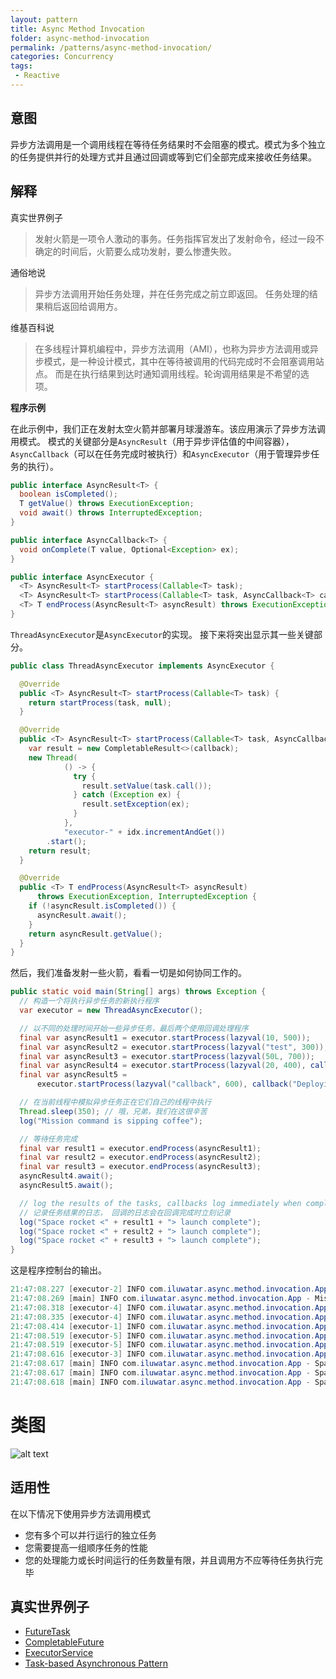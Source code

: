 ```yaml
---
layout: pattern
title: Async Method Invocation
folder: async-method-invocation
permalink: /patterns/async-method-invocation/
categories: Concurrency
tags:
 - Reactive
---
```


## 意图

异步方法调用是一个调用线程在等待任务结果时不会阻塞的模式。模式为多个独立的任务提供并行的处理方式并且通过回调或等到它们全部完成来接收任务结果。

## 解释

真实世界例子

> 发射火箭是一项令人激动的事务。任务指挥官发出了发射命令，经过一段不确定的时间后，火箭要么成功发射，要么惨遭失败。

通俗地说

> 异步方法调用开始任务处理，并在任务完成之前立即返回。 任务处理的结果稍后返回给调用方。

维基百科说

> 在多线程计算机编程中，异步方法调用（AMI），也称为异步方法调用或异步模式，是一种设计模式，其中在等待被调用的代码完成时不会阻塞调用站点。 而是在执行结果到达时通知调用线程。轮询调用结果是不希望的选项。

**程序示例**

在此示例中，我们正在发射太空火箭并部署月球漫游车。该应用演示了异步方法调用模式。 模式的关键部分是`AsyncResult`（用于异步评估值的中间容器），`AsyncCallback`（可以在任务完成时被执行）和`AsyncExecutor`（用于管理异步任务的执行）。

```java
public interface AsyncResult<T> {
  boolean isCompleted();
  T getValue() throws ExecutionException;
  void await() throws InterruptedException;
}
```

```java
public interface AsyncCallback<T> {
  void onComplete(T value, Optional<Exception> ex);
}
```

```java
public interface AsyncExecutor {
  <T> AsyncResult<T> startProcess(Callable<T> task);
  <T> AsyncResult<T> startProcess(Callable<T> task, AsyncCallback<T> callback);
  <T> T endProcess(AsyncResult<T> asyncResult) throws ExecutionException, InterruptedException;
}
```

`ThreadAsyncExecutor`是`AsyncExecutor`的实现。 接下来将突出显示其一些关键部分。

```java
public class ThreadAsyncExecutor implements AsyncExecutor {

  @Override
  public <T> AsyncResult<T> startProcess(Callable<T> task) {
    return startProcess(task, null);
  }

  @Override
  public <T> AsyncResult<T> startProcess(Callable<T> task, AsyncCallback<T> callback) {
    var result = new CompletableResult<>(callback);
    new Thread(
            () -> {
              try {
                result.setValue(task.call());
              } catch (Exception ex) {
                result.setException(ex);
              }
            },
            "executor-" + idx.incrementAndGet())
        .start();
    return result;
  }

  @Override
  public <T> T endProcess(AsyncResult<T> asyncResult)
      throws ExecutionException, InterruptedException {
    if (!asyncResult.isCompleted()) {
      asyncResult.await();
    }
    return asyncResult.getValue();
  }
}
```

然后，我们准备发射一些火箭，看看一切是如何协同工作的。

```java
public static void main(String[] args) throws Exception {
  // 构造一个将执行异步任务的新执行程序
  var executor = new ThreadAsyncExecutor();

  // 以不同的处理时间开始一些异步任务，最后两个使用回调处理程序
  final var asyncResult1 = executor.startProcess(lazyval(10, 500));
  final var asyncResult2 = executor.startProcess(lazyval("test", 300));
  final var asyncResult3 = executor.startProcess(lazyval(50L, 700));
  final var asyncResult4 = executor.startProcess(lazyval(20, 400), callback("Deploying lunar rover"));
  final var asyncResult5 =
      executor.startProcess(lazyval("callback", 600), callback("Deploying lunar rover"));

  // 在当前线程中模拟异步任务正在它们自己的线程中执行
  Thread.sleep(350); // 哦，兄弟，我们在这很辛苦
  log("Mission command is sipping coffee");

  // 等待任务完成
  final var result1 = executor.endProcess(asyncResult1);
  final var result2 = executor.endProcess(asyncResult2);
  final var result3 = executor.endProcess(asyncResult3);
  asyncResult4.await();
  asyncResult5.await();

  // log the results of the tasks, callbacks log immediately when complete
  // 记录任务结果的日志， 回调的日志会在回调完成时立刻记录
  log("Space rocket <" + result1 + "> launch complete");
  log("Space rocket <" + result2 + "> launch complete");
  log("Space rocket <" + result3 + "> launch complete");
}
```

这是程序控制台的输出。

```java
21:47:08.227 [executor-2] INFO com.iluwatar.async.method.invocation.App - Space rocket <test> launched successfully
21:47:08.269 [main] INFO com.iluwatar.async.method.invocation.App - Mission command is sipping coffee
21:47:08.318 [executor-4] INFO com.iluwatar.async.method.invocation.App - Space rocket <20> launched successfully
21:47:08.335 [executor-4] INFO com.iluwatar.async.method.invocation.App - Deploying lunar rover <20>
21:47:08.414 [executor-1] INFO com.iluwatar.async.method.invocation.App - Space rocket <10> launched successfully
21:47:08.519 [executor-5] INFO com.iluwatar.async.method.invocation.App - Space rocket <callback> launched successfully
21:47:08.519 [executor-5] INFO com.iluwatar.async.method.invocation.App - Deploying lunar rover <callback>
21:47:08.616 [executor-3] INFO com.iluwatar.async.method.invocation.App - Space rocket <50> launched successfully
21:47:08.617 [main] INFO com.iluwatar.async.method.invocation.App - Space rocket <10> launch complete
21:47:08.617 [main] INFO com.iluwatar.async.method.invocation.App - Space rocket <test> launch complete
21:47:08.618 [main] INFO com.iluwatar.async.method.invocation.App - Space rocket <50> launch complete
```

# 类图

![alt text](../../async-method-invocation/etc/async-method-invocation.png "Async Method Invocation")

## 适用性

在以下情况下使用异步方法调用模式

* 您有多个可以并行运行的独立任务
* 您需要提高一组顺序任务的性能
* 您的处理能力或长时间运行的任务数量有限，并且调用方不应等待任务执行完毕

## 真实世界例子

* [FutureTask](http://docs.oracle.com/javase/8/docs/api/java/util/concurrent/FutureTask.html)
* [CompletableFuture](https://docs.oracle.com/javase/8/docs/api/java/util/concurrent/CompletableFuture.html)
* [ExecutorService](http://docs.oracle.com/javase/8/docs/api/java/util/concurrent/ExecutorService.html)
* [Task-based Asynchronous Pattern](https://msdn.microsoft.com/en-us/library/hh873175.aspx)
